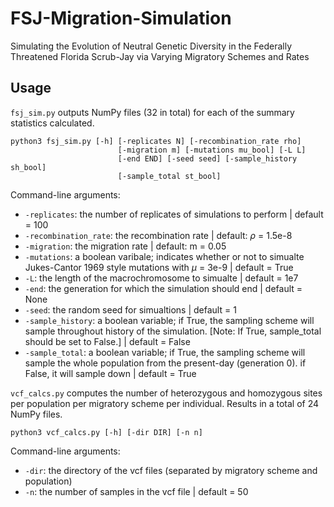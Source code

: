 # FSJ-Migration-Simulation
Simulating the Evolution of Neutral Genetic Diversity in the Federally Threatened Florida Scrub-Jay via Varying Migratory Schemes and Rates

## Usage

`fsj_sim.py` outputs NumPy files (32 in total) for each of the summary statistics calculated.

```
python3 fsj_sim.py [-h] [-replicates N] [-recombination_rate rho] 
                        [-migration m] [-mutations mu_bool] [-L L]
                        [-end END] [-seed seed] [-sample_history sh_bool]
                        [-sample_total st_bool]
```

Command-line arguments:
- `-replicates`: the number of replicates of simulations to perform | default = 100 
- `-recombination_rate`: the recombination rate | default: $\rho$ = 1.5e-8
- `-migration`: the migration rate | default: m = 0.05
- `-mutations`: a boolean varibale; indicates whether or not to simualte Jukes-Cantor 1969 style mutations with $\mu$ = 3e-9 | default = True
- `-L`: the length of the macrochromosome to simualte | default = 1e7
- `-end`: the generation for which the simulation should end | default = None
- `-seed`: the random seed for simualtions | default = 1
- `-sample_history`: a boolean variable; if True, the sampling scheme will sample throughout history of the simulation.
                    [Note: If True, sample_total should be set to False.] | default = False
- `-sample_total`: a boolean variable; if True, the sampling scheme will sample the whole population from the present-day (generation 0).
                    if False, it will sample down | default = True


`vcf_calcs.py` computes the number of heterozygous and homozygous sites per population per migratory scheme per individual. Results in a total of 24 NumPy files.
```
python3 vcf_calcs.py [-h] [-dir DIR] [-n n] 
```

Command-line arguments:
- `-dir`: the directory of the vcf files (separated by migratory scheme and population)
- `-n`: the number of samples in the vcf file | default = 50
